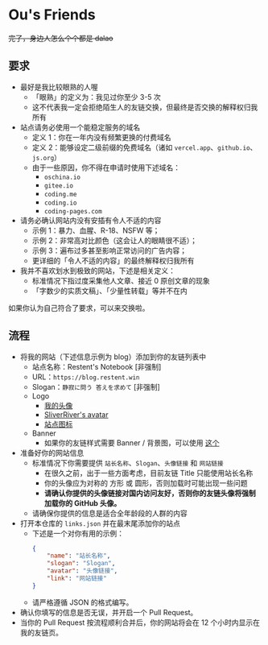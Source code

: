 # Ou's Friends

~~完了，身边人怎么个个都是 dalao~~

## 要求

- 最好是我比较眼熟的人喔
  - 「眼熟」的定义为：我见过你至少 3-5 次
  - 这不代表我一定会拒绝陌生人的友链交换，但最终是否交换的解释权归我所有
- 站点请务必使用一个能稳定服务的域名
  - 定义 1：你在一年内没有频繁更换的付费域名
  - 定义 2：能够设定二级前缀的免费域名（诸如 `vercel.app`、`github.io`、`js.org`）
  - 由于一些原因，你不得在申请时使用下述域名：
    - `oschina.io`
    - `gitee.io`
    - `coding.me`
    - `coding.io`
    - `coding-pages.com`
- 请务必确认网站内没有安插有令人不适的内容
  - 示例 1：暴力、血腥、R-18、NSFW 等；
  - 示例 2：非常高对比颜色（这会让人的眼睛很不适）；
  - 示例 3：遍布过多甚至影响正常访问的广告内容；
  - 更详细的「令人不适的内容」的最终解释权归我所有
- 我并不喜欢划水到极致的网站，下述是相关定义：
  - 标准情况下指过度采集他人文章、接近 0 原创文章的现象
  - 「字数少的实质文稿」、「少量性转载」等并不在内
 
如果你认为自己符合了要求，可以来交换啦。
 
## 流程

- 将我的网站（下述信息示例为 blog）添加到你的友链列表中
  - 站点名称：Restent's Notebook [非强制]
  - URL：`https://blog.restent.win`
  - Slogan：`静寂に問う 答えを求めて` [非强制]
  - Logo
    - [我的头像](https://library.restent.win/images/icons/avatar.webp)
    - [SliverRiver's avatar](https://library.restent.win/images/icons/SliverRiver.webp)
    - [站点图标](https://library.restent.win/images/icons/favicon.webp)
  - Banner
    - 如果你的友链样式需要 Banner / 背景图，可以使用 [这个](https://library.restent.win/images/profile.webp)
- 准备好你的网站信息
  - 标准情况下你需要提供 `站长名称`、`Slogan`、`头像链接` 和 `网站链接`
    - 在很久之前，出于一些方面考虑，目前友链 Title 只能使用站长名称
    - 你的头像应为对称的 方形 或 圆形，否则加载时可能出现一些问题
    - **请确认你提供的头像链接对国内访问友好，否则你的友链头像将强制加载你的 GitHub 头像。**
  - 请确保你提供的信息是适合全年龄段的人群的内容
- 打开本仓库的 `links.json` 并在最末尾添加你的站点
  - 下述是一个对你有用的示例：
    ``` json
    {
        "name": "站长名称",
        "slogan": "Slogan",
        "avatar": "头像链接",
        "link": "网站链接"
    }
    ```
  - 请严格遵循 JSON 的格式编写。
- 确认你填写的信息是否无误，并开启一个 Pull Request。
- 当你的 Pull Request 按流程顺利合并后，你的网站将会在 12 个小时内显示在我的友链页。
